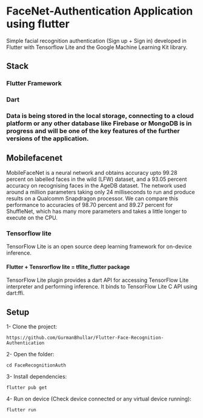 
# FaceNet-Authentication Application using flutter

Simple facial recognition authentication (Sign up + Sign in) developed in Flutter with Tensorflow Lite and the Google Machine Learning Kit library.

## Stack

### Flutter Framework
### Dart
### Data is being stored in the local storage, connecting to a cloud platform or any other database like Firebase or MongoDB is in progress and will be one of the key features of the further versions of the application.
## Mobilefacenet 
MobileFaceNet is a neural network and obtains accuracy upto 99.28 percent on labelled faces in the wild (LFW) dataset, and a 93.05 percent accuracy on recognising faces in the AgeDB dataset. The network used around a million parameters taking only 24 milliseconds to run and produce results on a Qualcomm Snapdragon processor. We can compare this performance to accuracies of 98.70 percent and 89.27 percent for ShuffleNet, which has many more parameters and takes a little longer to execute on the CPU.

### Tensorflow lite
TensorFlow Lite is an open source deep learning framework for on-device inference.

#### Flutter + Tensrorflow lite = tflite_flutter package 
TensorFlow Lite plugin provides a dart API for accessing TensorFlow Lite interpreter and performing inference. It binds to TensorFlow Lite C API using dart:ffi.

## Setup

1- Clone the project:

```
https://github.com/GurmanBhullar/Flutter-Face-Recognition-Authentication
```
2- Open the folder:

```
cd FaceRecognitionAuth
```
3- Install dependencies:

```
flutter pub get
```
4- Run on device (Check device connected or any virtual device running):

```
flutter run
```






